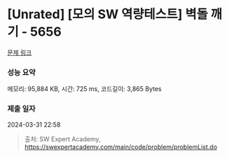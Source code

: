 # [Unrated] [모의 SW 역량테스트] 벽돌 깨기 - 5656 

[문제 링크](https://swexpertacademy.com/main/code/problem/problemDetail.do?contestProbId=AWXRQm6qfL0DFAUo) 

### 성능 요약

메모리: 95,884 KB, 시간: 725 ms, 코드길이: 3,865 Bytes

### 제출 일자

2024-03-31 22:58



> 출처: SW Expert Academy, https://swexpertacademy.com/main/code/problem/problemList.do
